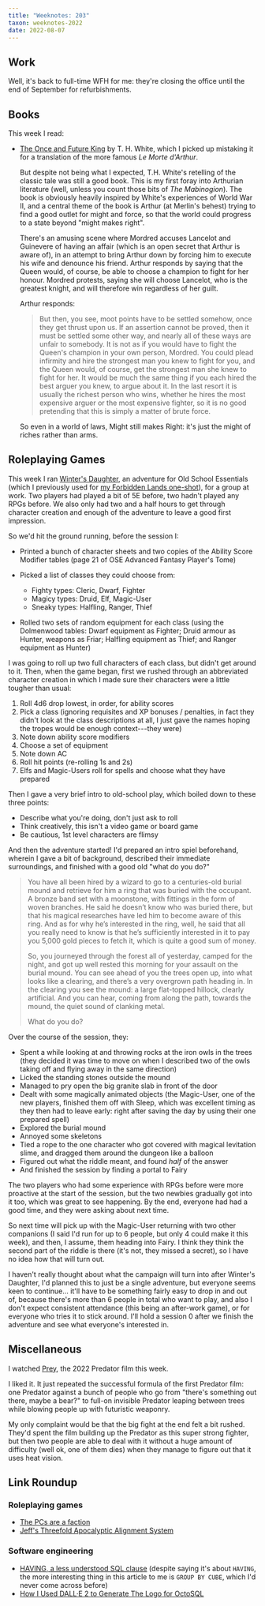 ```yaml
---
title: "Weeknotes: 203"
taxon: weeknotes-2022
date: 2022-08-07
---
```


## Work

Well, it's back to full-time WFH for me: they're closing the office
until the end of September for refurbishments.

## Books

This week I read:

- [The Once and Future King][] by T. H. White, which I picked up
  mistaking it for a translation of the more famous *Le Morte
  d'Arthur*.

  But despite not being what I expected, T.H. White's retelling of the
  classic tale was still a good book.  This is my first foray into
  Arthurian literature (well, unless you count those bits of *The
  Mabinogion*).  The book is obviously heavily inspired by White's
  experiences of World War II, and a central theme of the book is
  Arthur (at Merlin's behest) trying to find a good outlet for might
  and force, so that the world could progress to a state beyond "might
  makes right".

  There's an amusing scene where Mordred accuses Lancelot and
  Guinevere of having an affair (which is an open secret that Arthur
  is aware of), in an attempt to bring Arthur down by forcing him to
  execute his wife and denounce his friend.  Arthur responds by saying
  that the Queen would, of course, be able to choose a champion to
  fight for her honour.  Mordred protests, saying she will choose
  Lancelot, who is the greatest knight, and will therefore win
  regardless of her guilt.

  Arthur responds:

  > But then, you see, moot points have to be settled somehow, once
  > they get thrust upon us.  If an assertion cannot be proved, then
  > it must be settled some other way, and nearly all of these ways
  > are unfair to somebody.  It is not as if you would have to fight
  > the Queen's champion in your own person, Mordred.  You could plead
  > infirmity and hire the strongest man you knew to fight for you,
  > and the Queen would, of course, get the strongest man she knew to
  > fight for her.  It would be much the same thing if you each hired
  > the best arguer you knew, to argue about it.  In the last resort
  > it is usually the richest person who wins, whether he hires the
  > most expensive arguer or the most expensive fighter, so it is no
  > good pretending that this is simply a matter of brute force.

  So even in a world of laws, Might still makes Right: it's just the
  might of riches rather than arms.

[The Once and Future King]: https://en.wikipedia.org/wiki/The_Once_and_Future_King

## Roleplaying Games

This week I ran [Winter's Daughter][], an adventure for Old School
Essentials (which I previously used for [my Forbidden Lands
one-shot][]), for a group at work.  Two players had played a bit of 5E
before, two hadn't played any RPGs before.  We also only had two and a
half hours to get through character creation and enough of the
adventure to leave a good first impression.

So we'd hit the ground running, before the session I:

- Printed a bunch of character sheets and two copies of the Ability
  Score Modifier tables (page 21 of OSE Advanced Fantasy Player's
  Tome)

- Picked a list of classes they could choose from:
  - Fighty types: Cleric, Dwarf, Fighter
  - Magicy types: Druid, Elf, Magic-User
  - Sneaky types: Halfling, Ranger, Thief

- Rolled two sets of random equipment for each class (using the
  Dolmenwood tables: Dwarf equipment as Fighter; Druid armour as
  Hunter, weapons as Friar; Halfling equipment as Thief; and Ranger
  equipment as Hunter)

I was going to roll up two full characters of each class, but didn't
get around to it.  Then, when the game began, first we rushed through
an abbreviated character creation in which I made sure their
characters were a little tougher than usual:

1. Roll 4d6 drop lowest, in order, for ability scores
2. Pick a class (ignoring requisites and XP bonuses / penalties, in
   fact they didn't look at the class descriptions at all, I just gave
   the names hoping the tropes would be enough context---they were)
3. Note down ability score modifiers
4. Choose a set of equipment
4. Note down AC
5. Roll hit points (re-rolling 1s and 2s)
6. Elfs and Magic-Users roll for spells and choose what they have
   prepared

Then I gave a very brief intro to old-school play, which boiled down
to these three points:

- Describe what you're doing, don't just ask to roll
- Think creatively, this isn't a video game or board game
- Be cautious, 1st level characters are flimsy

And then the adventure started!  I'd prepared an intro spiel
beforehand, wherein I gave a bit of background, described their
immediate surroundings, and finished with a good old "what do you do?"

> You have all been hired by a wizard to go to a centuries-old burial
> mound and retrieve for him a ring that was buried with the occupant.
> A bronze band set with a moonstone, with fittings in the form of
> woven branches.  He said he doesn’t know who was buried there, but
> that his magical researches have led him to become aware of this
> ring.  And as for why he’s interested in the ring, well, he said
> that all you really need to know is that he’s sufficiently
> interested in it to pay you 5,000 gold pieces to fetch it, which is
> quite a good sum of money.
>
> So, you journeyed through the forest all of yesterday, camped for
> the night, and got up well rested this morning for your assault on
> the burial mound.  You can see ahead of you the trees open up, into
> what looks like a clearing, and there’s a very overgrown path
> heading in.  In the clearing you see the mound: a large flat-topped
> hillock, clearly artificial.  And you can hear, coming from along
> the path, towards the mound, the quiet sound of clanking metal.
>
> What do you do?

Over the course of the session, they:

- Spent a while looking at and throwing rocks at the iron owls in the
  trees (they decided it was time to move on when I described two of
  the owls taking off and flying away in the same direction)
- Licked the standing stones outside the mound
- Managed to pry open the big granite slab in front of the door
- Dealt with some magically animated objects (the Magic-User, one of
  the new players, finished them off with Sleep, which was excellent
  timing as they then had to leave early: right after saving the day
  by using their one prepared spell)
- Explored the burial mound
- Annoyed some skeletons
- Tied a rope to the one character who got covered with magical
  levitation slime, and dragged them around the dungeon like a balloon
- Figured out what the riddle meant, and found *half* of the answer
- And finished the session by finding a portal to Fairy

The two players who had some experience with RPGs before were more
proactive at the start of the session, but the two newbies gradually
got into it too, which was great to see happening.  By the end,
everyone had had a good time, and they were asking about next time.

So next time will pick up with the Magic-User returning with two other
companions (I said I'd run for up to 6 people, but only 4 could make
it this week), and then, I assume, them heading into Fairy.  I think
they think the second part of the riddle is there (it's not, they
missed a secret), so I have no idea how that will turn out.

I haven't really thought about what the campaign will turn into after
Winter's Daughter, I'd planned this to just be a single adventure, but
everyone seems keen to continue... it'll have to be something fairly
easy to drop in and out of, because there's more than 6 people in
total who want to play, and also I don't expect consistent attendance
(this being an after-work game), or for everyone who tries it to stick
around.  I'll hold a session 0 after we finish the adventure and see
what everyone's interested in.

[Winter's Daughter]: https://necroticgnome.com/products/dolmenwood-winters-daughter
[my Forbidden Lands one-shot]: weeknotes-193.html#roleplaying-games


## Miscellaneous

I watched [Prey][], the 2022 Predator film this week.

I liked it.  It just repeated the successful formula of the first
Predator film: one Predator against a bunch of people who go from
"there's something out there, maybe a bear?" to full-on invisible
Predator leaping between trees while blowing people up with futuristic
weaponry.

My only complaint would be that the big fight at the end felt a bit
rushed.  They'd spent the film building up the Predator as this super
strong fighter, but then two people are able to deal with it without a
huge amount of difficulty (well ok, one of them dies) when they manage
to figure out that it uses heat vision.

[Prey]: https://www.imdb.com/title/tt11866324/


## Link Roundup

### Roleplaying games

- [The PCs are a faction](https://lurkerablog.wordpress.com/2022/07/08/the-pcs-are-a-faction/)
- [Jeff's Threefold Apocalyptic Alignment System](http://jrients.blogspot.com/2008/07/jeffs-threefold-apocalyptic-alignment.html)

### Software engineering

- [HAVING, a less understood SQL clause](https://smallthingssql.com/having-a-less-understood-sql-clause)
  (despite saying it's about `HAVING`, the more interesting thing in
  this article to me is `GROUP BY CUBE`, which I'd never come across
  before)
- [How I Used DALL·E 2 to Generate The Logo for OctoSQL](https://jacobmartins.com/posts/how-i-used-dalle2-to-generate-the-logo-for-octosql/)
